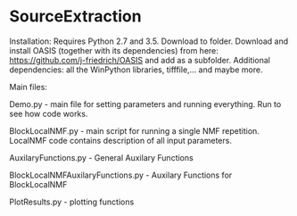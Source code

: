 # SourceExtraction

Installation:
Requires Python 2.7 and 3.5.
Download to folder.
Download and install OASIS (together with its dependencies) from here: https://github.com/j-friedrich/OASIS and add as a subfolder.
Additional dependencies: all the WinPython libraries, tifffile,... and maybe more.

Main files:

Demo.py - main file for setting parameters and running everything. Run to see how code works.

BlockLocalNMF.py - main script for running a single NMF repetition. LocalNMF code contains description of all input parameters.

AuxilaryFunctions.py - General Auxilary Functions

BlockLocalNMFAuxilaryFunctions.py - Auxilary Functions for BlockLocalNMF

PlotResults.py - plotting functions
